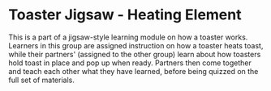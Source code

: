 # Toaster Jigsaw - Heating Element

This is a part of a jigsaw-style learning module on how a toaster works. Learners in this group are assigned instruction on how a toaster heats toast, while their partners' (assigned to the other group) learn about how toasters hold toast in place and pop up when ready. Partners then come together and teach each other what they have learned, before being quizzed on the full set of materials.